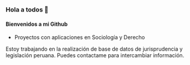 ### Hola a todos 👋
#### Bienvenidos a mi Github

- Proyectos con aplicaciones en Sociología y Derecho

Estoy trabajando en la realización de base de datos de jurisprudencia y legislación peruana. Puedes contactame para intercambiar información. 

<!--
**Will5678/Will5678** is a ✨ _special_ ✨ repository because its `README.md` (this file) appears on your GitHub profile.

Here are some ideas to get you started:

- 🔭 I’m currently working on ...
- 🌱 I’m currently learning ...
- 👯 I’m looking to collaborate on ...
- 🤔 I’m looking for help with ...
- 💬 Ask me about ...
- 📫 How to reach me: ...
- 😄 Pronouns: ...
- ⚡ Fun fact: ...
-->

